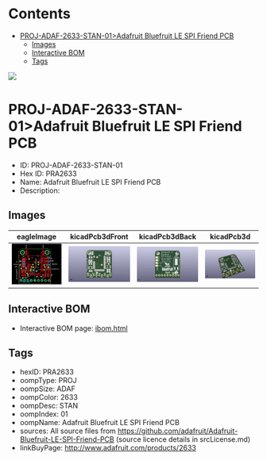 



Contents
========

* [PROJ-ADAF-2633-STAN-01>Adafruit Bluefruit LE SPI Friend PCB](#proj-adaf-2633-stan-01adafruit-bluefruit-le-spi-friend-pcb)
	* [Images](#images)
	* [Interactive BOM](#interactive-bom)
	* [Tags](#tags)
  
![][im]
# PROJ-ADAF-2633-STAN-01>Adafruit Bluefruit LE SPI Friend PCB

- ID: PROJ-ADAF-2633-STAN-01
- Hex ID: PRA2633
- Name: Adafruit Bluefruit LE SPI Friend PCB
- Description: 

## Images
  
  

|eagleImage|kicadPcb3dFront|kicadPcb3dBack|kicadPcb3d|
| :---: | :---: | :---: | :---: |
|[![eagleImage](eagleImage_140.png)](eagleImage_600.png)|[![kicadPcb3dFront](kicadPcb3dFront_140.png)](kicadPcb3dFront_600.png)|[![kicadPcb3dBack](kicadPcb3dBack_140.png)](kicadPcb3dBack_600.png)|[![kicadPcb3d](kicadPcb3d_140.png)](kicadPcb3d_600.png)|

## Interactive BOM

- Interactive BOM page: [ibom.html](kicad/bom/ibom.html)

## Tags

- hexID: PRA2633
- oompType: PROJ
- oompSize: ADAF
- oompColor: 2633
- oompDesc: STAN
- oompIndex: 01
- oompName: Adafruit Bluefruit LE SPI Friend PCB
- sources: All source files from https://github.com/adafruit/Adafruit-Bluefruit-LE-SPI-Friend-PCB (source licence details in srcLicense.md)
- linkBuyPage: http://www.adafruit.com/products/2633



[im]: kicadPcb3d_450.png
